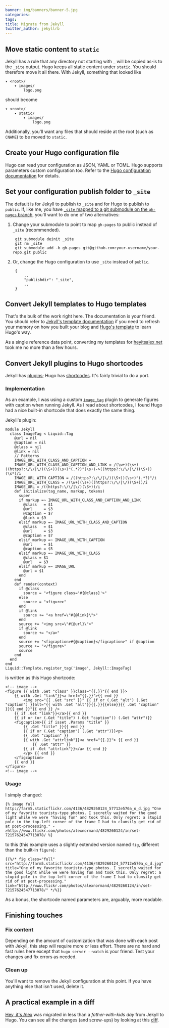 ```yaml
---
banner: img/banners/banner-5.jpg
categories:
tags:
title: Migrate from Jekyll
twitter_author: jekyllrb
---
```


## Move static content to `static`
Jekyll has a rule that any directory not starting with `_` will be copied as-is to the `_site` output. Hugo keeps all static content under `static`. You should therefore move it all there.
With Jekyll, something that looked like

    ▾ <root>/
        ▾ images/
            logo.png

should become

    ▾ <root>/
        ▾ static/
            ▾ images/
                logo.png

Additionally, you'll want any files that should reside at the root (such as `CNAME`) to be moved to `static`.

## Create your Hugo configuration file
Hugo can read your configuration as JSON, YAML or TOML. Hugo supports parameters custom configuration too. Refer to the [Hugo configuration documentation](/overview/configuration/) for details.

## Set your configuration publish folder to `_site`
The default is for Jekyll to publish to `_site` and for Hugo to publish to `public`. If, like me, you have [`_site` mapped to a git submodule on the `gh-pages` branch](http://blog.blindgaenger.net/generate_github_pages_in_a_submodule.html), you'll want to do one of two alternatives:

1. Change your submodule to point to map `gh-pages` to public instead of `_site` (recommended).

        git submodule deinit _site
        git rm _site
        git submodule add -b gh-pages git@github.com:your-username/your-repo.git public

2. Or, change the Hugo configuration to use `_site` instead of `public`.

        {
            ..
            "publishdir": "_site",
            ..
        }

## Convert Jekyll templates to Hugo templates
That's the bulk of the work right here. The documentation is your friend. You should refer to [Jekyll's template documentation](http://jekyllrb.com/docs/templates/) if you need to refresh your memory on how you built your blog and [Hugo's template](/layout/templates/) to learn Hugo's way.

As a single reference data point, converting my templates for [heyitsalex.net](http://heyitsalex.net/) took me no more than a few hours.

## Convert Jekyll plugins to Hugo shortcodes
Jekyll has [plugins](http://jekyllrb.com/docs/plugins/); Hugo has [shortcodes](/doc/shortcodes/). It's fairly trivial to do a port.

### Implementation
As an example, I was using a custom [`image_tag`](https://github.com/alexandre-normand/alexandre-normand/blob/74bb12036a71334fdb7dba84e073382fc06908ec/_plugins/image_tag.rb) plugin to generate figures with caption when running Jekyll. As I read about shortcodes, I found Hugo had a nice built-in shortcode that does exactly the same thing.

Jekyll's plugin:

    module Jekyll
      class ImageTag < Liquid::Tag
        @url = nil
        @caption = nil
        @class = nil
        @link = nil
        // Patterns
        IMAGE_URL_WITH_CLASS_AND_CAPTION =
        IMAGE_URL_WITH_CLASS_AND_CAPTION_AND_LINK = /(\w+)(\s+)((https?:\/\/|\/)(\S+))(\s+)"(.*?)"(\s+)->((https?:\/\/|\/)(\S+))(\s*)/i
        IMAGE_URL_WITH_CAPTION = /((https?:\/\/|\/)(\S+))(\s+)"(.*?)"/i
        IMAGE_URL_WITH_CLASS = /(\w+)(\s+)((https?:\/\/|\/)(\S+))/i
        IMAGE_URL = /((https?:\/\/|\/)(\S+))/i
        def initialize(tag_name, markup, tokens)
          super
          if markup =~ IMAGE_URL_WITH_CLASS_AND_CAPTION_AND_LINK
            @class   = $1
            @url     = $3
            @caption = $7
            @link = $9
          elsif markup =~ IMAGE_URL_WITH_CLASS_AND_CAPTION
            @class   = $1
            @url     = $3
            @caption = $7
          elsif markup =~ IMAGE_URL_WITH_CAPTION
            @url     = $1
            @caption = $5
          elsif markup =~ IMAGE_URL_WITH_CLASS
            @class = $1
            @url   = $3
          elsif markup =~ IMAGE_URL
            @url = $1
          end
        end
        def render(context)
          if @class
            source = "<figure class='#{@class}'>"
          else
            source = "<figure>"
          end
          if @link
            source += "<a href=\"#{@link}\">"
          end
          source += "<img src=\"#{@url}\">"
          if @link
            source += "</a>"
          end
          source += "<figcaption>#{@caption}</figcaption>" if @caption
          source += "</figure>"
          source
        end
      end
    end
    Liquid::Template.register_tag('image', Jekyll::ImageTag)

is written as this Hugo shortcode:

    <!-- image -->
    <figure {{ with .Get "class" }}class="{{.}}"{{ end }}>
        {{ with .Get "link"}}<a href="{{.}}">{{ end }}
            <img src="{{ .Get "src" }}" {{ if or (.Get "alt") (.Get "caption") }}alt="{{ with .Get "alt"}}{{.}}{{else}}{{ .Get "caption" }}{{ end }}"{{ end }} />
        {{ if .Get "link"}}</a>{{ end }}
        {{ if or (or (.Get "title") (.Get "caption")) (.Get "attr")}}
        <figcaption>{{ if isset .Params "title" }}
            {{ .Get "title" }}{{ end }}
            {{ if or (.Get "caption") (.Get "attr")}}<p>
            {{ .Get "caption" }}
            {{ with .Get "attrlink"}}<a href="{{.}}"> {{ end }}
                {{ .Get "attr" }}
            {{ if .Get "attrlink"}}</a> {{ end }}
            </p> {{ end }}
        </figcaption>
        {{ end }}
    </figure>
    <!-- image -->

### Usage
I simply changed:

    {% image full http://farm5.staticflickr.com/4136/4829260124_57712e570a_o_d.jpg "One of my favorite touristy-type photos. I secretly waited for the good light while we were "having fun" and took this. Only regret: a stupid pole in the top-left corner of the frame I had to clumsily get rid of at post-processing." ->http://www.flickr.com/photos/alexnormand/4829260124/in/set-72157624547713078/ %}

to this (this example uses a slightly extended version named `fig`, different than the built-in `figure`):

    {{%/* fig class="full" src="http://farm5.staticflickr.com/4136/4829260124_57712e570a_o_d.jpg" title="One of my favorite touristy-type photos. I secretly waited for the good light while we were having fun and took this. Only regret: a stupid pole in the top-left corner of the frame I had to clumsily get rid of at post-processing." link="http://www.flickr.com/photos/alexnormand/4829260124/in/set-72157624547713078/" */%}}

As a bonus, the shortcode named parameters are, arguably, more readable.

## Finishing touches
### Fix content
Depending on the amount of customization that was done with each post with Jekyll, this step will require more or less effort. There are no hard and fast rules here except that `hugo server --watch` is your friend. Test your changes and fix errors as needed.

### Clean up
You'll want to remove the Jekyll configuration at this point. If you have anything else that isn't used, delete it.

## A practical example in a diff
[Hey, it's Alex](http://heyitsalex.net/) was migrated in less than a _father-with-kids day_ from Jekyll to Hugo. You can see all the changes (and screw-ups) by looking at this [diff](https://github.com/alexandre-normand/alexandre-normand/compare/869d69435bd2665c3fbf5b5c78d4c22759d7613a...b7f6605b1265e83b4b81495423294208cc74d610).
